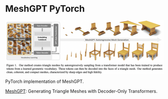 # MeshGPT PyTorch

<p align="center">
  <img src="MeshGPT.png" alt="MeshGPT" style="display:block; margin:auto; width:680px;" />
</p>

PyTorch implementation of MeshGPT.

[MeshGPT](https://arxiv.org/abs/2311.15475): Generating Triangle Meshes with Decoder-Only Transformers.
